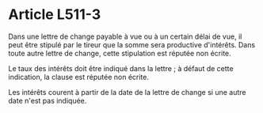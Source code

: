# Article L511-3

Dans une lettre de change payable à vue ou à un certain délai de vue, il peut être stipulé par le tireur que la somme sera productive d'intérêts. Dans toute autre lettre de change, cette stipulation est réputée non écrite.

Le taux des intérêts doit être indiqué dans la lettre ; à défaut de cette indication, la clause est réputée non écrite.

Les intérêts courent à partir de la date de la lettre de change si une autre date n'est pas indiquée.
